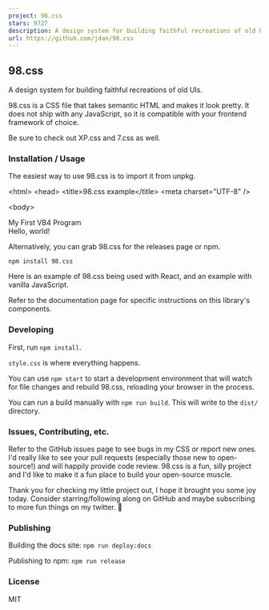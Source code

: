 ```yaml
---
project: 98.css
stars: 9727
description: A design system for building faithful recreations of old UIs
url: https://github.com/jdan/98.css
---
```


98.css
------

A design system for building faithful recreations of old UIs.

98.css is a CSS file that takes semantic HTML and makes it look pretty. It does not ship with any JavaScript, so it is compatible with your frontend framework of choice.

Be sure to check out XP.css and 7.css as well.

### Installation / Usage

The easiest way to use 98.css is to import it from unpkg.

<!DOCTYPE html\>
<html\>
<head\>
  <title\>98.css example</title\>
  <meta charset\="UTF-8" />
  <link rel\="stylesheet" href\="https://unpkg.com/98.css" />
</head\>

<body\>
  <div class\="window" style\="margin: 32px; width: 250px"\>
    <div class\="title-bar"\>
      <div class\="title-bar-text"\>
        My First VB4 Program
      </div\>
    </div\>
    <div class\="window-body"\>
      <p\>Hello, world!</p\>
    </div\>
  </div\>
</body\>
</html\>

Alternatively, you can grab 98.css for the releases page or npm.

```
npm install 98.css
```

Here is an example of 98.css being used with React, and an example with vanilla JavaScript.

Refer to the documentation page for specific instructions on this library's components.

### Developing

First, run `npm install`.

`style.css` is where everything happens.

You can use `npm start` to start a development environment that will watch for file changes and rebuild 98.css, reloading your browser in the process.

You can run a build manually with `npm run build`. This will write to the `dist/` directory.

### Issues, Contributing, etc.

Refer to the GitHub issues page to see bugs in my CSS or report new ones. I'd really like to see your pull requests (especially those new to open-source!) and will happily provide code review. 98.css is a fun, silly project and I'd like to make it a fun place to build your open-source muscle.

Thank you for checking my little project out, I hope it brought you some joy today. Consider starring/following along on GitHub and maybe subscribing to more fun things on my twitter. 👋

### Publishing

Building the docs site: `npm run deploy:docs`

Publishing to npm: `npm run release`

### License

MIT
